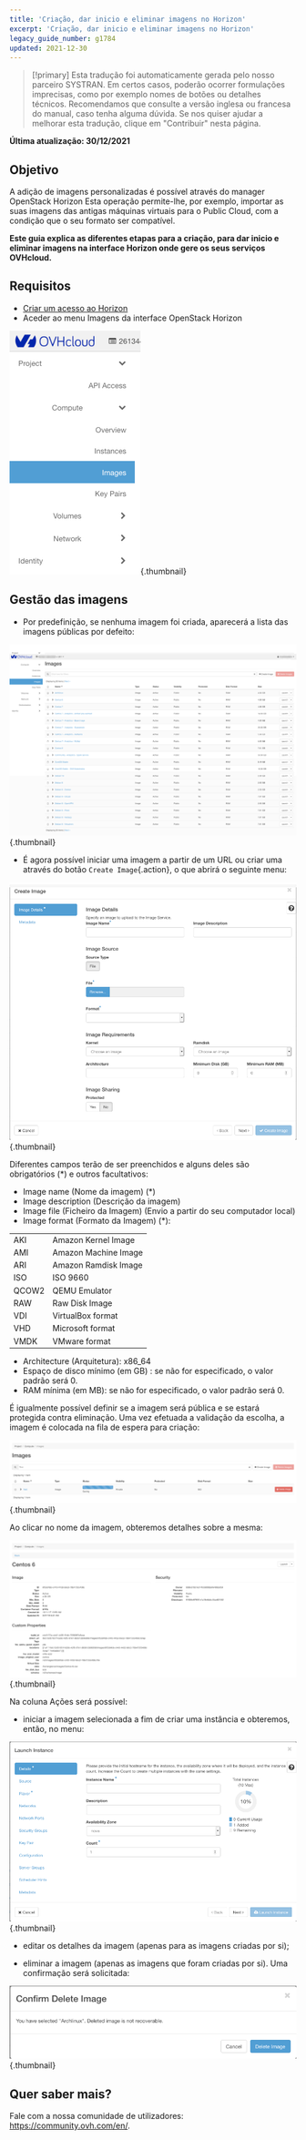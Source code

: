 ```yaml
---
title: 'Criação, dar inicio e eliminar imagens no Horizon'
excerpt: 'Criação, dar inicio e eliminar imagens no Horizon'
legacy_guide_number: g1784
updated: 2021-12-30
---
```


> [!primary]
> Esta tradução foi automaticamente gerada pelo nosso parceiro SYSTRAN. Em certos casos, poderão ocorrer formulações imprecisas, como por exemplo nomes de botões ou detalhes técnicos. Recomendamos que consulte a versão inglesa ou francesa do manual, caso tenha alguma dúvida. Se nos quiser ajudar a melhorar esta tradução, clique em "Contribuir" nesta página.
>

**Última atualização: 30/12/2021**

## Objetivo

A adição de imagens personalizadas é possível através do manager OpenStack Horizon
Esta operação permite-lhe, por exemplo, importar as suas imagens das antigas máquinas virtuais para o Public Cloud, com a condição que o seu formato ser compatível.

**Este guia explica as diferentes etapas para a criação, para dar inicio e eliminar imagens na interface Horizon onde gere os seus serviços OVHcloud.**


## Requisitos

- [Criar um acesso ao Horizon](/pages/public_cloud/compute/introducing_horizon)
- Aceder ao menu Imagens da interface OpenStack Horizon

![public-cloud](images/horizon_menu.png){.thumbnail}


## Gestão das imagens

- Por predefinição, se nenhuma imagem foi criada, aparecerá a lista das imagens públicas por defeito:

![public-cloud](images/horizon_images.png){.thumbnail}

- É agora possível iniciar uma imagem a partir de um URL ou criar uma através do botão `Create Image`{.action}, o que abrirá o seguinte menu:

![public-cloud](images/horizon_create_image.png){.thumbnail}

Diferentes campos terão de ser preenchidos e alguns deles são obrigatórios (*) e outros facultativos:

- Image name (Nome da imagem) (\*)
- Image description (Descrição da imagem)
- Image file (Ficheiro da Imagem) (Envio a partir do seu computador local)
- Image format (Formato da Imagem) (\*):

|||
|---|---|
|AKI|Amazon Kernel Image|
|AMI|Amazon Machine Image|
|ARI|Amazon Ramdisk Image|
|ISO|ISO 9660|
|QCOW2|QEMU Emulator|
|RAW|Raw Disk Image|
|VDI|VirtualBox format|
|VHD|Microsoft format|
|VMDK|VMware format|


- Architecture (Arquitetura): x86_64
- Espaço de disco mínimo (em GB) : se não for especificado, o valor padrão será 0.
- RAM mínima (em MB): se não for especificado, o valor padrão será 0.


É igualmente possível definir se a imagem será pública e se estará protegida contra eliminação.
Uma vez efetuada a validação da escolha, a imagem é colocada na fila de espera para criação:

![public-cloud](images/horizon_image_saving.png){.thumbnail}

Ao clicar no nome da imagem, obteremos detalhes sobre a mesma:

![public-cloud](images/horizon_image_details.png){.thumbnail}

Na coluna Ações será possível:

- iniciar a imagem selecionada a fim de criar uma instância e obteremos, então, no menu:

![public-cloud](images/horizon_launch_image.png){.thumbnail}

- editar os detalhes da imagem (apenas para as imagens criadas por si);

- eliminar a imagem (apenas as imagens que foram criadas por si). Uma confirmação será solicitada:

![public-cloud](images/horizon_delete_image.png){.thumbnail}

## Quer saber mais?
 
Fale com a nossa comunidade de utilizadores: <https://community.ovh.com/en/>.
